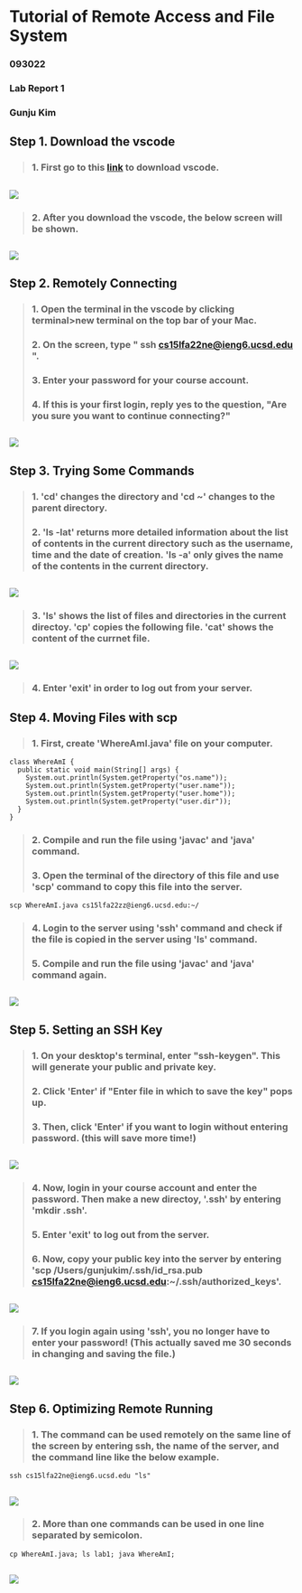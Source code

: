 # Tutorial of Remote Access and File System
### 093022
### Lab Report 1
### Gunju Kim


## Step 1. Download the vscode
> ###  1. First go to this [link](https://code.visualstudio.com/) to download vscode.
## ![](vscode1.png)
> ###  2. After you download the vscode, the below screen will be shown.
## ![](vscode.png)



## Step 2. Remotely Connecting
> ### 1. Open the terminal in the vscode by clicking terminal>new terminal on the top bar of your Mac.
> ### 2. On the screen, type " ssh cs15lfa22ne@ieng6.ucsd.edu ".
> ### 3. Enter your password for your course account.
> ### 4. If this is your first login, reply yes to the question, "Are you sure you want to continue connecting?"
## ![](login.png)



## Step 3. Trying Some Commands
> ### 1. 'cd' changes the directory and 'cd ~' changes to the parent directory.
> ### 2. 'ls -lat' returns more detailed information about the list of contents in the current directory such as the username, time and the date of creation. 'ls -a' only gives the name of the contents in the current directory.
## ![](command1.png)
> ### 3. 'ls' shows the list of files and directories in the current directoy. 'cp' copies the following file. 'cat' shows the content of the currnet file.
## ![](command2.png)
> ### 4. Enter 'exit' in order to log out from your server.



## Step 4. Moving Files with scp
> ### 1. First, create 'WhereAmI.java' file on your computer.
```
class WhereAmI {
  public static void main(String[] args) {
    System.out.println(System.getProperty("os.name"));
    System.out.println(System.getProperty("user.name"));
    System.out.println(System.getProperty("user.home"));
    System.out.println(System.getProperty("user.dir"));
  }
}
```
> ### 2. Compile and run the file using 'javac' and 'java' command.
> ### 3. Open the terminal of the directory of this file and use 'scp' command to copy this file into the server.
```
scp WhereAmI.java cs15lfa22zz@ieng6.ucsd.edu:~/
```
> ### 4. Login to the server using 'ssh' command and check if the file is copied in the server using 'ls' command.
> ### 5. Compile and run the file using 'javac' and 'java' command again.
## ![](scp.png)



## Step 5. Setting an SSH Key
> ### 1. On your desktop's terminal, enter "ssh-keygen". This will generate your public and private key.
> ### 2. Click 'Enter' if "Enter file in which to save the key" pops up.
> ### 3. Then, click 'Enter' if you want to login without entering password. (this will save more time!)
## ![](key.png)
> ### 4. Now, login in your course account and enter the password. Then make a new directoy, '.ssh' by entering 'mkdir .ssh'.
> ### 5. Enter 'exit' to log out from the server.
> ### 6. Now, copy your public key into the server by entering 'scp /Users/gunjukim/.ssh/id_rsa.pub cs15lfa22ne@ieng6.ucsd.edu:~/.ssh/authorized_keys'.
## ![](pass2.png)
> ### 7. If you login again using 'ssh', you no longer have to enter your password! (This actually saved me 30 seconds in changing and saving the file.)
## ![](passphrase.png)


## Step 6. Optimizing Remote Running
> ### 1. The command can be used remotely on the same line of the screen by entering ssh, the name of the server, and the command line like the below example.
```
ssh cs15lfa22ne@ieng6.ucsd.edu "ls"
```
## ![](easy1.png)
> ### 2. More than one commands can be used in one line separated by semicolon.
```
cp WhereAmI.java; ls lab1; java WhereAmI;
```
## ![](easy2.png)
